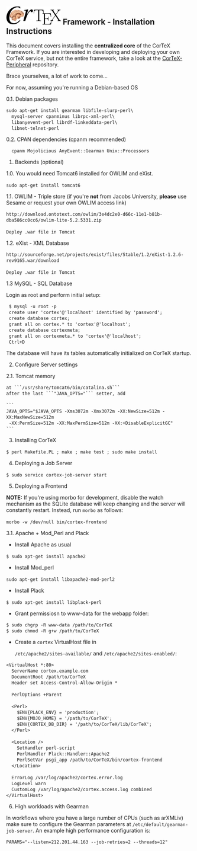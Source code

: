 ## ![CorTeX Framework](./public/img/logo.jpg) Framework - Installation Instructions

This document covers installing the **centralized core** of the CorTeX Framework. If you are interested in developing and deploying your own CorTeX service, but not the entire framework, take a look at the [CorTeX-Peripheral](https://github.com/dginev/CorTeX-Peripheral) repository.

Brace yourselves, a lot of work to come...

For now, assuming you're running a Debian-based OS

0.1. Debian packages

```shell
sudo apt-get install gearman libfile-slurp-perl\
  mysql-server cpanminus librpc-xml-perl\
  libanyevent-perl librdf-linkeddata-perl\
  libnet-telnet-perl
```

0.2. CPAN dependencies (cpanm recommended)

```shell
  cpanm Mojolicious AnyEvent::Gearman Unix::Processors
```

1. Backends (optional)

  1.0. You would need Tomcat6 installed for OWLIM and eXist.
  
  ```sudo apt-get install tomcat6```

  1.1. OWLIM - Triple store (if you're **not** from Jacobs University, **please** use Sesame or request your own OWLIM access link)

    http://download.ontotext.com/owlim/3e4dc2e0-d66c-11e1-b81b-dba586cc0cc6/owlim-lite-5.2.5331.zip

    Deploy .war file in Tomcat

  1.2. eXist - XML Database
  
    http://sourceforge.net/projects/exist/files/Stable/1.2/eXist-1.2.6-rev9165.war/download 

    Deploy .war file in Tomcat

  1.3 MySQL - SQL Database
  
  Login as root and perform initial setup:
  
  ```shell
   $ mysql -u root -p
   create user 'cortex'@'localhost' identified by 'password';
   create database cortex;
   grant all on cortex.* to 'cortex'@'localhost';
   create database cortexmeta;
   grant all on cortexmeta.* to 'cortex'@'localhost';
   Ctrl+D
  ```

  The database will have its tables automatically initialized on CorTeX startup.

2. Configure Server settings

  2.1. Tomcat memory

    at ```/usr/share/tomcat6/bin/catalina.sh```
    after the last ```"JAVA_OPTS="``` setter, add

    ```
    JAVA_OPTS="$JAVA_OPTS -Xms3072m -Xmx3072m -XX:NewSize=512m -XX:MaxNewSize=512m
     -XX:PermSize=512m -XX:MaxPermSize=512m -XX:+DisableExplicitGC"
    ```

3. Installing CorTeX 

  ```$ perl Makefile.PL ; make ; make test ; sudo make install```

4. Deploying a Job Server

  ```$ sudo service cortex-job-server start```

5. Deploying a Frontend

  **NOTE:** If you're using morbo for development, disable the watch mechanism as the SQLite database will keep changing and the server will constantly restart. Instead, run ```morbo``` as follows:

  ``` morbo -w /dev/null bin/cortex-frontend ```

  3.1. Apache + Mod_Perl and Plack

  * Install Apache as usual

  ```$ sudo apt-get install apache2```

  * Install Mod_perl 

  ```sudo apt-get install libapache2-mod-perl2```

  * Install Plack

  ```$ sudo apt-get install libplack-perl```

  * Grant permissiosn to www-data for the webapp folder:

  ```
  $ sudo chgrp -R www-data /path/to/CorTeX
  $ sudo chmod -R g+w /path/to/CorTeX
  ```

  * Create a ```cortex``` VirtualHost file in
   
    ```/etc/apache2/sites-available/``` and ```/etc/apache2/sites-enabled/```:
 
  ```
  <VirtualHost *:80>
    ServerName cortex.example.com 
    DocumentRoot /path/to/CorTeX
    Header set Access-Control-Allow-Origin *                                    

    PerlOptions +Parent
                                                              
    <Perl>
      $ENV{PLACK_ENV} = 'production';
      $ENV{MOJO_HOME} = '/path/to/CorTeX';
      $ENV{CORTEX_DB_DIR} = '/path/to/CorTeX/lib/CorTeX';
    </Perl>

    <Location />
      SetHandler perl-script
      PerlHandler Plack::Handler::Apache2
      PerlSetVar psgi_app /path/to/CorTeX/bin/cortex-frontend
    </Location>

    ErrorLog /var/log/apache2/cortex.error.log
    LogLevel warn
    CustomLog /var/log/apache2/cortex.access.log combined
  </VirtualHost>
  ```

6. High workloads with Gearman

In workflows where you have a large number of CPUs (such as arXMLiv) make sure to configure the Gearman parameters at ```/etc/default/gearman-job-server```. An example high performance configuration is:

```
PARAMS="--listen=212.201.44.163 --job-retries=2 --threads=12"
```

